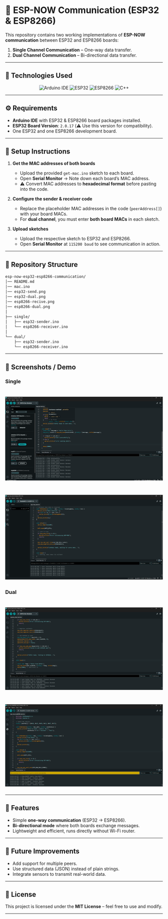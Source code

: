 # 📡 ESP-NOW Communication (ESP32 & ESP8266)

This repository contains two working implementations of **ESP-NOW communication** between ESP32 and ESP8266 boards:  
1. **Single Channel Communication** – One-way data transfer.  
2. **Dual Channel Communication** – Bi-directional data transfer.

---

## 🚀 Technologies Used
<div align="center">

![Arduino IDE](https://img.shields.io/badge/Arduino_IDE-00979D?style=for-the-badge&logo=arduino&logoColor=white)
![ESP32](https://img.shields.io/badge/ESP32-000000?style=for-the-badge&logo=espressif&logoColor=white)
![ESP8266](https://img.shields.io/badge/ESP8266-4B8BBE?style=for-the-badge&logo=espressif&logoColor=white)
![C++](https://img.shields.io/badge/C++-00599C?style=for-the-badge&logo=cplusplus&logoColor=white)

</div>

---

## ⚙️ Requirements

- **Arduino IDE** with ESP32 & ESP8266 board packages installed.  
- **ESP32 Board Version**: `2.0.17` (⚠️ Use this version for compatibility).  
- One ESP32 and one ESP8266 development board.  

---

## 📌 Setup Instructions

1. **Get the MAC addresses of both boards**  
   - Upload the provided `get-mac.ino` sketch to each board.  
   - Open **Serial Monitor** → Note down each board’s MAC address.  
   - ⚠️ Convert MAC addresses to **hexadecimal format** before pasting into the code.

2. **Configure the sender & receiver code**  
   - Replace the placeholder MAC addresses in the code (`peerAddress[]`) with your board MACs.  
   - For **dual channel**, you must enter **both board MACs** in each sketch.

3. **Upload sketches**  
   - Upload the respective sketch to ESP32 and ESP8266.  
   - Open **Serial Monitor** at `115200 baud` to see communication in action.

---

## 📂 Repository Structure

```
esp-now-esp32-esp8266-communication/
│── README.md
│── mac.ino
│── esp32-send.png
│── esp32-dual.png
│── esp8266-recive.png
│── esp8266-dual.png
│
├── single/
│   ├── esp32-sender.ino
│   └── esp8266-receiver.ino
│
└── dual/
    ├── esp32-sender.ino
    └── esp8266-receiver.ino
```


---

## 📸 Screenshots / Demo

### Single

# <div><img src="esp32-send.png" alt="Screenshot" /></div>
# <div><img src="esp8266-recive.png" alt="Screenshot" /></div>

### Dual

# <div><img src="esp32-dual.png" alt="Screenshot" /></div>
# <div><img src="esp8266-dual.png" alt="Screenshot" /></div>

---

## 🧩 Features

- Simple **one-way communication** (ESP32 → ESP8266).  
- **Bi-directional mode** where both boards exchange messages.  
- Lightweight and efficient, runs directly without Wi-Fi router.  

---

## 🔮 Future Improvements

- Add support for multiple peers.  
- Use structured data (JSON) instead of plain strings.  
- Integrate sensors to transmit real-world data.

---

## 📜 License
This project is licensed under the **MIT License** – feel free to use and modify.

---



